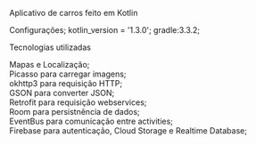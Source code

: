 Aplicativo de carros feito em Kotlin

Configurações;
kotlin_version = '1.3.0';
gradle:3.3.2;


Tecnologias utilizadas

Mapas e Localização;<br>
Picasso para carregar imagens;<br>
okhttp3 para requisição HTTP;<br>
GSON para converter JSON;<br>
Retrofit para requisição webservices;<br>
Room para persistnência de dados;<br>
EventBus para comunicação entre activities;<br>
Firebase para autenticação, Cloud Storage e Realtime Database;<br>
